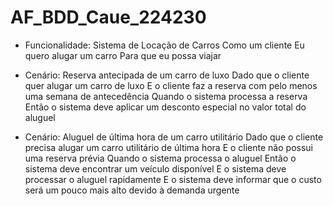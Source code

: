 # AF_BDD_Caue_224230

- Funcionalidade: Sistema de Locação de Carros
Como um cliente Eu quero alugar um carro Para que eu possa viajar

- Cenário: Reserva antecipada de um carro de luxo
Dado que o cliente quer alugar um carro de luxo E o cliente faz a reserva com pelo menos uma semana de antecedência Quando o sistema processa a reserva Então o sistema deve aplicar um desconto especial no valor total do aluguel

- Cenário: Aluguel de última hora de um carro utilitário
Dado que o cliente precisa alugar um carro utilitário de última hora E o cliente não possui uma reserva prévia Quando o sistema processa o aluguel Então o sistema deve encontrar um veículo disponível E o sistema deve processar o aluguel rapidamente E o sistema deve informar que o custo será um pouco mais alto devido à demanda urgente






